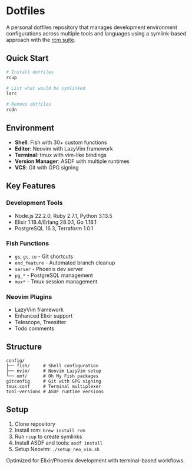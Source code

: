 # Dotfiles

A personal dotfiles repository that manages development environment configurations across multiple tools and languages using a symlink-based approach with the [rcm suite](https://github.com/thoughtbot/rcm).

## Quick Start

```bash
# Install dotfiles
rcup

# List what would be symlinked
lsrc

# Remove dotfiles
rcdn
```

## Environment

- **Shell**: Fish with 30+ custom functions
- **Editor**: Neovim with LazyVim framework
- **Terminal**: tmux with vim-like bindings
- **Version Manager**: ASDF with multiple runtimes
- **VCS**: Git with GPG signing

## Key Features

### Development Tools
- Node.js 22.2.0, Ruby 2.7.1, Python 3.13.5
- Elixir 1.18.4/Erlang 28.0.1, Go 1.18.1
- PostgreSQL 16.3, Terraform 1.0.1

### Fish Functions
- `gs`, `gc`, `co` - Git shortcuts
- `end_feature` - Automated branch cleanup
- `server` - Phoenix dev server
- `pg_*` - PostgreSQL management
- `mux*` - Tmux session management

### Neovim Plugins
- LazyVim framework
- Enhanced Elixir support
- Telescope, Treesitter
- Todo comments

## Structure

```
config/
├── fish/     # Shell configuration
├── nvim/     # Neovim LazyVim setup
└── omf/      # Oh My Fish packages
gitconfig     # Git with GPG signing
tmux.conf     # Terminal multiplexer
tool-versions # ASDF runtime versions
```

## Setup

1. Clone repository
2. Install rcm: `brew install rcm`
3. Run `rcup` to create symlinks
4. Install ASDF and tools: `asdf install`
5. Setup Neovim: `./setup_neo_vim.sh`

Optimized for Elixir/Phoenix development with terminal-based workflows.